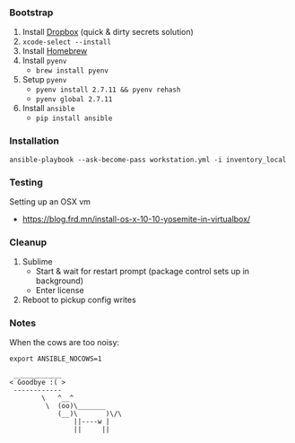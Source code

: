 
### Bootstrap

1. Install [Dropbox](https://www.dropbox.com/downloading) (quick & dirty secrets solution)
1. `xcode-select --install`
1. Install [Homebrew](https://github.com/Homebrew/brew/blob/master/share/doc/homebrew/Installation.md#installation)
1. Install `pyenv`
    * `brew install pyenv`
1. Setup `pyenv`
    * `pyenv install 2.7.11 && pyenv rehash`
    * `pyenv global 2.7.11`
1. Install `ansible`
    * `pip install ansible`

### Installation

```
ansible-playbook --ask-become-pass workstation.yml -i inventory_local
```

### Testing

Setting up an OSX vm
* https://blog.frd.mn/install-os-x-10-10-yosemite-in-virtualbox/

### Cleanup

1. Sublime
    * Start & wait for restart prompt (package control sets up in background)
    * Enter license
1. Reboot to pickup config writes

### Notes

When the cows are too noisy:
```
export ANSIBLE_NOCOWS=1
```

```
 ____________
< Goodbye :( >
 ------------
        \   ^__^
         \  (oo)\_______
            (__)\       )\/\
                ||----w |
                ||     ||
```

